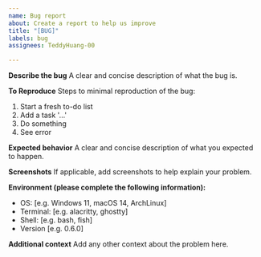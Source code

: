 ```yaml
---
name: Bug report
about: Create a report to help us improve
title: "[BUG]"
labels: bug
assignees: TeddyHuang-00

---
```


**Describe the bug**
A clear and concise description of what the bug is.

**To Reproduce**
Steps to minimal reproduction of the bug:
1. Start a fresh to-do list
2. Add a task '...'
3. Do something
4. See error

**Expected behavior**
A clear and concise description of what you expected to happen.

**Screenshots**
If applicable, add screenshots to help explain your problem.

**Environment (please complete the following information):**
 - OS: [e.g. Windows 11, macOS 14, ArchLinux]
 - Terminal: [e.g. alacritty, ghostty]
 - Shell: [e.g. bash, fish]
 - Version [e.g. 0.6.0]

**Additional context**
Add any other context about the problem here.
